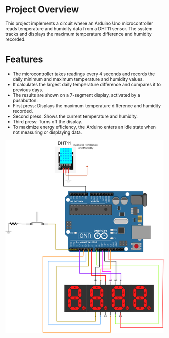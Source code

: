# Project Overview
This project implements a circuit where an Arduino Uno microcontroller reads temperature and humidity data from a DHT11 sensor. The system tracks and displays the maximum temperature difference and humidity recorded.

# Features
- The microcontroller takes readings every 4 seconds and records the daily minimum and maximum temperature and humidity values.
- It calculates the largest daily temperature difference and compares it to previous days.
 - The results are shown on a 7-segment display, activated by a pushbutton:
  - First press: Displays the maximum temperature difference and humidity recorded.
  - Second press: Shows the current temperature and humidity.
- Third press: Turns off the display.
- To maximize energy efficiency, the Arduino enters an idle state when not measuring or displaying data.

![alt text](https://github.com/akourkoulos/ARDUINO-Display-Tempratur---Humidity/blob/main/circuit.png)
